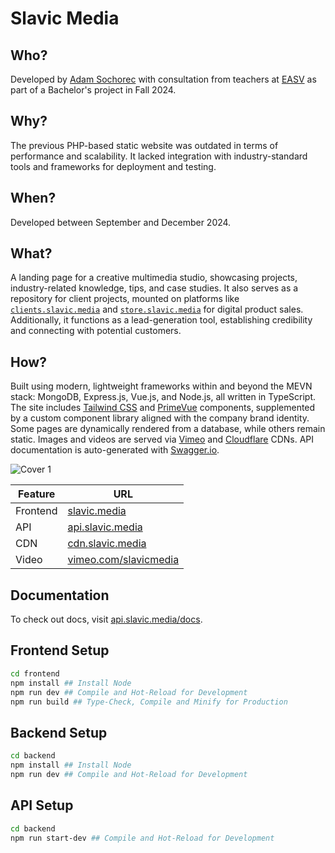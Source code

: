 # Slavic Media

## Who?
Developed by [Adam Sochorec](https://www.linkedin.com/in/adamsochorec) with consultation from teachers at [EASV](https://www.easv.dk) as part of a Bachelor's project in Fall 2024.

## Why?
The previous PHP-based static website was outdated in terms of performance and scalability. It lacked integration with industry-standard tools and frameworks for deployment and testing.

## When?
Developed between September and December 2024.

## What?
A landing page for a creative multimedia studio, showcasing projects, industry-related knowledge, tips, and case studies. It also serves as a repository for client projects, mounted on platforms like [`clients.slavic.media`](https://clients.slavic.media) and [`store.slavic.media`](https://store.slavic.media) for digital product sales. Additionally, it functions as a lead-generation tool, establishing credibility and connecting with potential customers.

## How?
Built using modern, lightweight frameworks within and beyond the MEVN stack: MongoDB, Express.js, Vue.js, and Node.js, all written in TypeScript. The site includes [Tailwind CSS](https://tailwindcss.com) and [PrimeVue](https://www.primevue.org) components, supplemented by a custom component library aligned with the company brand identity. Some pages are dynamically rendered from a database, while others remain static. Images and videos are served via [Vimeo](https://vimeo.com) and [Cloudflare](https://www.cloudflare.com) CDNs. API documentation is auto-generated with [Swagger.io](https://swagger.io).

![Cover 1](https://github.com/user-attachments/assets/6155e6c6-2793-4161-af29-bc6317d47e4b)

| Feature  | URL                                                                  |
| -------- | -------------------------------------------------------------------- |
| Frontend | [slavic.media](https://slavic.media)                                 |
| API      | [api.slavic.media](https://api.slavic.media/docs)                    |
| CDN      | [cdn.slavic.media](https://cdn.slavic.media/images/thumbnail/public) |
| Video    | [vimeo.com/slavicmedia](https://vimeo.com/slavicmedia)               |


## Documentation

To check out docs, visit [api.slavic.media/docs](https://api.slavic.media/docs/).

## Frontend Setup
```sh
cd frontend
npm install ## Install Node
npm run dev ## Compile and Hot-Reload for Development
npm run build ## Type-Check, Compile and Minify for Production
```

## Backend Setup
```sh
cd backend
npm install ## Install Node
npm run dev ## Compile and Hot-Reload for Development
```

## API Setup
```sh
cd backend
npm run start-dev ## Compile and Hot-Reload for Development
```

